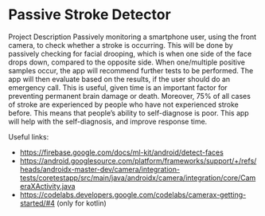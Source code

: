 # Passive Stroke Detector

Project Description Passively monitoring a smartphone user, using the front camera, to check whether a stroke is occurring. This will be done by passively checking for facial drooping, which is when one side of the face drops down, compared to the opposite side. When one/multiple positive samples occur, the app will recommend further tests to be performed. The app will then evaluate based on the results, if the user should do an emergency call. This is useful, given time is an important factor for preventing permanent brain damage or death. Moreover, 75% of all cases of stroke are experienced by people who have not experienced stroke before. This means that people’s ability to self-diagnose is poor. This app will help with the self-diagnosis, and improve response time.

Useful links:
- https://firebase.google.com/docs/ml-kit/android/detect-faces
- https://android.googlesource.com/platform/frameworks/support/+/refs/heads/androidx-master-dev/camera/integration-tests/coretestapp/src/main/java/androidx/camera/integration/core/CameraXActivity.java
- https://codelabs.developers.google.com/codelabs/camerax-getting-started/#4 (only for kotlin)
